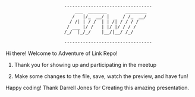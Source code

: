                          ---------------------------------
                              ___  _______       ________
                             /   |/_  __/ |     / /_  __/
                            / /| | / /  | | /| / / / /   
                           / ___ |/ /   | |/ |/ / / /    
                          /_/  |_/_/    |__/|__/ /_/     
                          
                          ---------------------------------                            
Hi there! Welcome to Adventure of Link Repo!

1) Thank you for showing up and participating in the meetup

2) Make some changes to the file, save, watch the preview, and have fun!


Happy coding!
Thank Darrell Jones for Creating this amazing presentation. 
